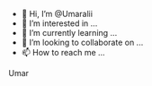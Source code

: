 - 👋 Hi, I’m @Umaralii
- 👀 I’m interested in ...
- 🌱 I’m currently learning ...
- 💞️ I’m looking to collaborate on ...
- 📫 How to reach me ...

<!---
Umaralii/Umaralii is a ✨ special ✨ repository because its `README.md` (this file) appears on your GitHub profile.
You can click the Preview link to take a look at your changes.
--->
Umar 
